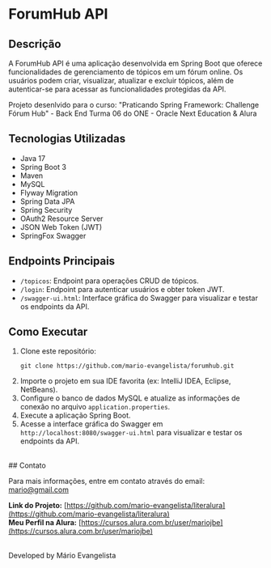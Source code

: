 # ForumHub API

## Descrição
A ForumHub API é uma aplicação desenvolvida em Spring Boot que oferece funcionalidades de gerenciamento de tópicos em um fórum online. Os usuários podem criar, visualizar, atualizar e excluir tópicos, além de autenticar-se para acessar as funcionalidades protegidas da API. 

Projeto desenlvido para o curso: "Praticando Spring Framework: Challenge Fórum Hub" - Back End Turma 06 do ONE - Oracle Next Education & Alura

## Tecnologias Utilizadas
- Java 17
- Spring Boot 3
- Maven
- MySQL
- Flyway Migration
- Spring Data JPA
- Spring Security
- OAuth2 Resource Server
- JSON Web Token (JWT)
- SpringFox Swagger

## Endpoints Principais
- `/topicos`: Endpoint para operações CRUD de tópicos.
- `/login`: Endpoint para autenticar usuários e obter token JWT.
- `/swagger-ui.html`: Interface gráfica do Swagger para visualizar e testar os endpoints da API.

## Como Executar
1. Clone este repositório:
   ```
   git clone https://github.com/mario-evangelista/forumhub.git
   ```
2. Importe o projeto em sua IDE favorita (ex: IntelliJ IDEA, Eclipse, NetBeans).
3. Configure o banco de dados MySQL e atualize as informações de conexão no arquivo `application.properties`.
4. Execute a aplicação Spring Boot.
5. Acesse a interface gráfica do Swagger em `http://localhost:8080/swagger-ui.html` para visualizar e testar os endpoints da API.
<br>
## Contato

Para mais informações, entre em contato através do email: mario@gmail.com

**Link do Projeto:** [https://github.com/mario-evangelista/literalura](https://github.com/mario-evangelista/literalura)
<br>
**Meu Perfil na Alura:** [https://cursos.alura.com.br/user/mariojbe](https://cursos.alura.com.br/user/mariojbe)

<br>
Developed by Mário Evangelista
